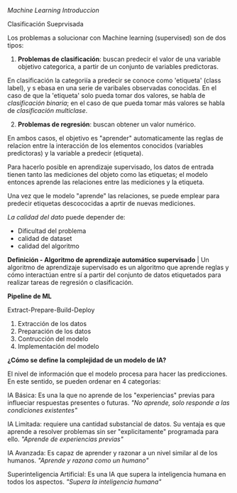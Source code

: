 _Machine Learning Introduccion_

Clasificación Sueprvisada

Los problemas a solucionar con Machine learning (supervised) son de dos tipos:

1) **Problemas de clasificación**: buscan predecir el valor de una variable objetivo categorica, a partir de un conjunto de variables predictoras.

En clasificación la categoriía a predecir se conoce como 'etiqueta' (class label), y s ebasa en una serie de varibales observadas conocidas. En el caso de que la 'etiqueta' solo pueda tomar dos valores, se habla de _clasificación binaria_; en el caso de que pueda tomar más valores se habla de _clasificación multiclase_.

2) **Problemas de regresión**: buscan obtener un valor numérico.

En ambos casos, el objetivo es "aprender" automaticamente las reglas de relacion entre la interacción de los elementos conocidos (variables predictoras) y la variable a predecir (etiqueta).

Para hacerlo posible en aprendizaje supervisado, los datos de entrada tienen tanto las mediciones del objeto como las etiquetas; el modelo entonces aprende las relaciones entre las mediciones y la etiqueta.

Una vez que le modelo "aprende" las relaciones, se puede emplear para predecir etiquetas descococidas a aprtir de nuevas mediciones. 

_La calidad del dato_ puede depender de:

- Dificultad del problema
- calidad de dataset
- calidad del algoritmo

**Definición - Algoritmo de aprendizaje automático supervisado** | Un algoritmo de aprendizaje supervisado es un algoritmo que aprende reglas y cómo interactúan entre sí a partir del conjunto de datos etiquetados para realizar tareas de regresión o clasificación.

**Pipeline de ML**

Extract-Prepare-Build-Deploy

1) Extracción de los datos
2) Preparación de los datos
3) Contrucción del modelo
4) Implementación del modelo

**¿Cómo se define la complejidad de un modelo de IA?**

El nivel de información que el modelo procesa para hacer las predicciones. En este sentido, se pueden ordenar en 4 categorias:

IA Básica: Es una Ia que no aprende de los "experiencias" previas para influeciar respuestas presentes o futuras.  _"No aprende, solo responde a las condiciones existentes"_

IA Limitada: requiere una cantidad substancial de datos. Su ventaja es que aprende a resolver problemas sin ser "explicitamente" programada para ello. _"Aprende de experiencias previas"_

IA Avanzada: Es capaz de aprender y razonar a un nivel similar al de los humanos. _"Aprende y razona como un humano"_

Superinteligencia Artificial: Es una IA que supera la inteligencia humana en todos los aspectos. _"Supera la inteligencia humana"_





